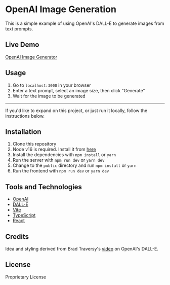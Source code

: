 # OpenAI Image Generation

This is a simple example of using OpenAI's DALL-E to generate images from text prompts. 

## Live Demo

[OpenAI Image Generator](https://turquoise-angelfish-shoe.cyclic.app/)

## Usage

1. Go to `localhost:3000` in your browser
2. Enter a text prompt, select an image size, then click "Generate"
3. Wait for the image to be generated

<hr>

If you'd like to expand on this project, or just run it locally, follow the instructions below.

## Installation

1. Clone this repository
2. Node v16 is required. Install it from [here](https://nodejs.org/en/download/)
3. Install the dependencies with `npm install` or `yarn`
4. Run the server with `npm run dev` or `yarn dev`
5. Change to the `public` directory and run `npm install` or `yarn`
6. Run the frontend with `npm run dev` or `yarn dev`

## Tools and Technologies

- [OpenAI](https://openai.com/)
- [DALL-E](https://openai.com/blog/dall-e/)
- [Vite](https://vitejs.dev/)
- [TypeScript](https://www.typescriptlang.org/)
- [React](https://reactjs.org/)

## Credits

Idea and styling derived from Brad Traversy's [video](https://www.youtube.com/watch?v=fU4o_BKaUZE) on OpenAI's DALL-E.


## License

Proprietary License